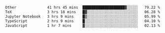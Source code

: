 <!--START_SECTION:waka-->

```txt
Other              41 hrs 45 mins  ███████████████████▓░░░░░   79.22 %
TeX                3 hrs 18 mins   █▓░░░░░░░░░░░░░░░░░░░░░░░   06.28 %
Jupyter Notebook   3 hrs 9 mins    █▒░░░░░░░░░░░░░░░░░░░░░░░   05.99 %
TypeScript         2 hrs 9 mins    █░░░░░░░░░░░░░░░░░░░░░░░░   04.10 %
JavaScript         1 hr 7 mins     ▓░░░░░░░░░░░░░░░░░░░░░░░░   02.13 %
```

<!--END_SECTION:waka--> 
 
